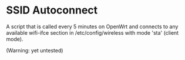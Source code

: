 # SSID Autoconnect

A script that is called every 5 minutes on OpenWrt and connects to any available wifi-ifce section in /etc/config/wireless with mode 'sta' (client mode).

(Warning: yet untested)
